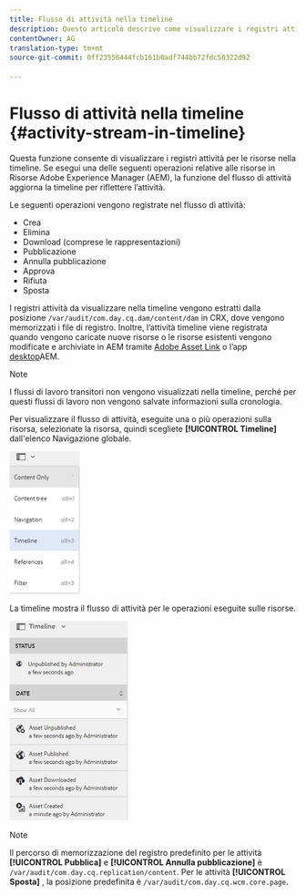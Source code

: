 ```yaml
---
title: Flusso di attività nella timeline
description: Questo articolo descrive come visualizzare i registri attività per le risorse nella timeline.
contentOwner: AG
translation-type: tm+mt
source-git-commit: 0ff23556444fcb161b0adf744bb72fdc50322d92

---
```



# Flusso di attività nella timeline {#activity-stream-in-timeline}

Questa funzione consente di visualizzare i registri attività per le risorse nella timeline. Se esegui una delle seguenti operazioni relative alle risorse in Risorse Adobe Experience Manager (AEM), la funzione del flusso di attività aggiorna la timeline per riflettere l’attività.

Le seguenti operazioni vengono registrate nel flusso di attività:

* Crea
* Elimina
* Download (comprese le rappresentazioni)
* Pubblicazione
* Annulla pubblicazione
* Approva
* Rifiuta
* Sposta

I registri attività da visualizzare nella timeline vengono estratti dalla posizione `/var/audit/com.day.cq.dam/content/dam` in CRX, dove vengono memorizzati i file di registro.  Inoltre, l’attività timeline viene registrata quando vengono caricate nuove risorse o le risorse esistenti vengono modificate e archiviate in AEM tramite [Adobe Asset Link](https://helpx.adobe.com/enterprise/using/manage-assets-using-adobe-asset-link.html) o l’app [desktop](https://docs.adobe.com/content/help/en/experience-manager-desktop-app/using/release-notes.html)AEM.

>[!NOTE]
>
>I flussi di lavoro transitori non vengono visualizzati nella timeline, perché per questi flussi di lavoro non vengono salvate informazioni sulla cronologia.

Per visualizzare il flusso di attività, eseguite una o più operazioni sulla risorsa, selezionate la risorsa, quindi scegliete **[!UICONTROL Timeline]** dall&#39;elenco Navigazione globale.

![timeline-2](assets/timeline-2.png)

La timeline mostra il flusso di attività per le operazioni eseguite sulle risorse.

![activity_stream](assets/activity_stream.png)

>[!NOTE]
>
>Il percorso di memorizzazione del registro predefinito per le attività **[!UICONTROL Pubblica]** e **[!UICONTROL Annulla pubblicazione]** è `/var/audit/com.day.cq.replication/content`. Per le attività **[!UICONTROL Sposta]** , la posizione predefinita è `/var/audit/com.day.cq.wcm.core.page`.
